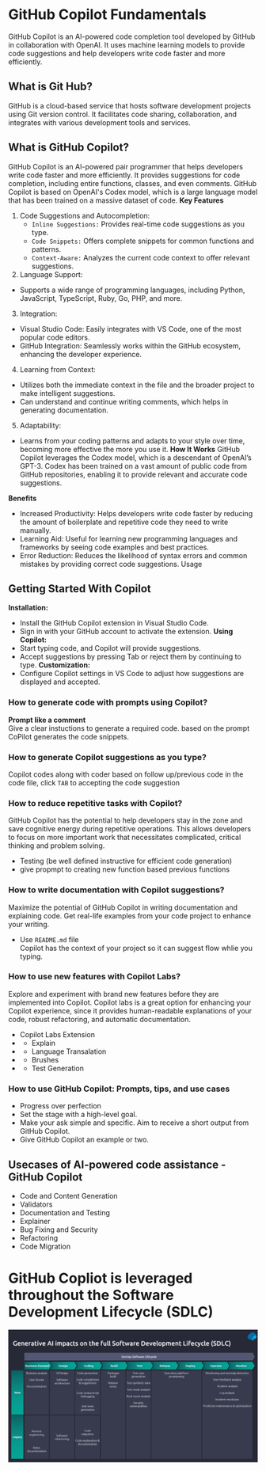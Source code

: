 
# GitHub Copilot Fundamentals
GitHub Copilot is an AI-powered code completion tool developed by GitHub in collaboration with OpenAI. It uses machine learning models to provide code suggestions and help developers write code faster and more efficiently.
## What is Git Hub?
GitHub is a cloud-based service that hosts software development projects using Git version control. It facilitates code sharing, collaboration, and integrates with various development tools and services. 
## What is GitHub Copilot?
GitHub Copilot is an AI-powered pair programmer that helps developers write code faster and more efficiently. It provides suggestions for code completion, including entire functions, classes, and even comments. GitHub Copilot is based on OpenAI's Codex model, which is a large language model that has been trained on a massive dataset of code.
**Key Features**
1. Code Suggestions and Autocompletion:
   - `Inline Suggestions:` Provides real-time code suggestions as you type.
   - `Code Snippets:` Offers complete snippets for common functions and patterns.
   - `Context-Aware:` Analyzes the current code context to offer relevant suggestions.
2. Language Support:
  - Supports a wide range of programming languages, including Python, JavaScript, TypeScript, Ruby, Go, PHP, and more.
3. Integration:
  - Visual Studio Code: Easily integrates with VS Code, one of the most popular code editors.
  - GitHub Integration: Seamlessly works within the GitHub ecosystem, enhancing the developer experience.
4. Learning from Context:
  - Utilizes both the immediate context in the file and the broader project to make intelligent suggestions.
  - Can understand and continue writing comments, which helps in generating documentation.
5. Adaptability:
  - Learns from your coding patterns and adapts to your style over time, becoming more effective the more you use it.
**How It Works**
GitHub Copilot leverages the Codex model, which is a descendant of OpenAI’s GPT-3. Codex has been trained on a vast amount of public code from GitHub repositories, enabling it to provide relevant and accurate code suggestions.

**Benefits**
 - Increased Productivity: Helps developers write code faster by reducing the amount of boilerplate and repetitive code they need to write manually.
 - Learning Aid: Useful for learning new programming languages and frameworks by seeing code examples and best practices.
 - Error Reduction: Reduces the likelihood of syntax errors and common mistakes by providing correct code suggestions.
Usage
## Getting Started With Copilot
**Installation:**
  - Install the GitHub Copilot extension in Visual Studio Code.
  - Sign in with your GitHub account to activate the extension.
**Using Copilot:**
  - Start typing code, and Copilot will provide suggestions.
  - Accept suggestions by pressing Tab or reject them by continuing to type.
**Customization:**
  - Configure Copilot settings in VS Code to adjust how suggestions are displayed and accepted.


### How to generate code with prompts using Copilot?

**Prompt like a comment** <br>
  Give a clear instuctions to generate a required code. based on the prompt CoPilot generates the code snippets.

### How to generate Copilot suggestions as you type?
Copilot codes along with coder based on follow up/previous code in the code file, click `TAB` to accepting the code suggestion

### How to reduce repetitive tasks with Copilot?
GitHub Copilot has the potential to help developers stay in the zone and save cognitive energy during repetitive operations. This allows developers to focus on more important work that necessitates complicated, critical thinking and problem solving.
- Testing (be well defined instructive for efficient code generation)
- give propmpt to creating new function  based previous functions

### How to write documentation with Copilot suggestions?
Maximize the potential of GitHub Copilot in writing documentation and explaining code. Get real-life examples from your code project to enhance your writing. 
- Use `README.md` file <br>
Copilot has the context of your project so it can suggest flow whlie you typing.

### How to use new features with Copilot Labs?

Explore and experiment with brand new features before they are implemented into Copilot. Copilot labs is a great option for enhancing your Copilot experience, since it provides human-readable explanations of your code, robust refactoring, and automatic documentation.
- Copilot Labs Extension
- - Explain  
- - Language Transalation
- - Brushes
- - Test Generation

### How to use GitHub Copilot: Prompts, tips, and use cases
- Progress over perfection
- Set the stage with a high-level goal.
- Make your ask simple and specific. Aim to receive a short output from GitHub Copilot. 
- Give GitHub Copilot an example or two.


## Usecases of AI-powered code assistance -GitHub Copilot 
- Code and Content Generation
- Validators
- Documentation and Testing
- Explainer
- Bug Fixing and Security
- Refactoring
- Code Migration

# GitHub Copliot is leveraged throughout the Software Development Lifecycle (SDLC)
![SDLC](/sdlc.png)


